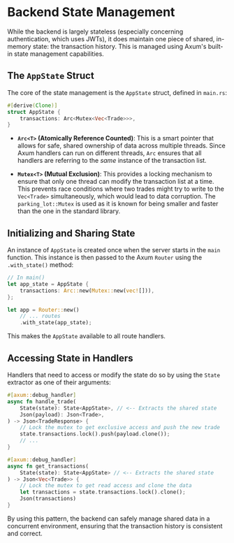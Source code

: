 # Backend State Management

While the backend is largely stateless (especially concerning authentication, which uses JWTs), it does maintain one piece of shared, in-memory state: the transaction history. This is managed using Axum's built-in state management capabilities.

## The `AppState` Struct

The core of the state management is the `AppState` struct, defined in `main.rs`:

```rust
#[derive(Clone)]
struct AppState {
    transactions: Arc<Mutex<Vec<Trade>>>,
}
```

-   **`Arc<T>` (Atomically Reference Counted)**: This is a smart pointer that allows for safe, shared ownership of data across multiple threads. Since Axum handlers can run on different threads, `Arc` ensures that all handlers are referring to the *same* instance of the transaction list.

-   **`Mutex<T>` (Mutual Exclusion)**: This provides a locking mechanism to ensure that only one thread can modify the transaction list at a time. This prevents race conditions where two trades might try to write to the `Vec<Trade>` simultaneously, which would lead to data corruption. The `parking_lot::Mutex` is used as it is known for being smaller and faster than the one in the standard library.

## Initializing and Sharing State

An instance of `AppState` is created once when the server starts in the `main` function. This instance is then passed to the Axum `Router` using the `.with_state()` method:

```rust
// In main()
let app_state = AppState {
    transactions: Arc::new(Mutex::new(vec![])),
};

let app = Router::new()
    // ... routes
    .with_state(app_state);
```

This makes the `AppState` available to all route handlers.

## Accessing State in Handlers

Handlers that need to access or modify the state do so by using the `State` extractor as one of their arguments:

```rust
#[axum::debug_handler]
async fn handle_trade(
    State(state): State<AppState>, // <-- Extracts the shared state
    Json(payload): Json<Trade>,
) -> Json<TradeResponse> {
    // Lock the mutex to get exclusive access and push the new trade
    state.transactions.lock().push(payload.clone());
    // ...
}

#[axum::debug_handler]
async fn get_transactions(
    State(state): State<AppState> // <-- Extracts the shared state
) -> Json<Vec<Trade>> {
    // Lock the mutex to get read access and clone the data
    let transactions = state.transactions.lock().clone();
    Json(transactions)
}
```

By using this pattern, the backend can safely manage shared data in a concurrent environment, ensuring that the transaction history is consistent and correct. 